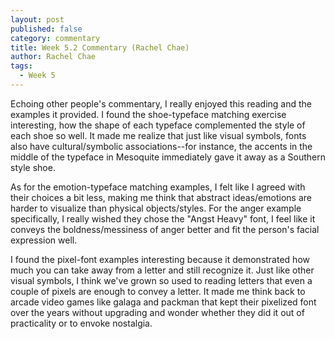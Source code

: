 ```yaml
---
layout: post
published: false
category: commentary
title: Week 5.2 Commentary (Rachel Chae)
author: Rachel Chae
tags:
  - Week 5
---
```

Echoing other people's commentary, I really enjoyed this reading and the examples it provided. I found the shoe-typeface matching exercise interesting, how the shape of each typeface complemented the style of each shoe so well. It made me realize that just like visual symbols, fonts also have cultural/symbolic associations--for instance, the accents in the middle of the typeface in Mesoquite immediately gave it away as a Southern style shoe.

As for the emotion-typeface matching examples, I felt like I agreed with their choices a bit less, making me think that abstract ideas/emotions are harder to visualize than physical objects/styles. For the anger example specifically, I really wished they chose the "Angst Heavy" font, I feel like it conveys the boldness/messiness of anger better and fit the person's facial expression well.

I found the pixel-font examples interesting because it demonstrated how much you can take away from a letter and still recognize it. Just like other visual symbols, I think we've grown so used to reading letters that even a couple of pixels are enough to convey a letter. It made me think back to arcade video games like galaga and packman that kept their pixelized font over the years without upgrading and wonder whether they did it out of practicality or to envoke nostalgia.

